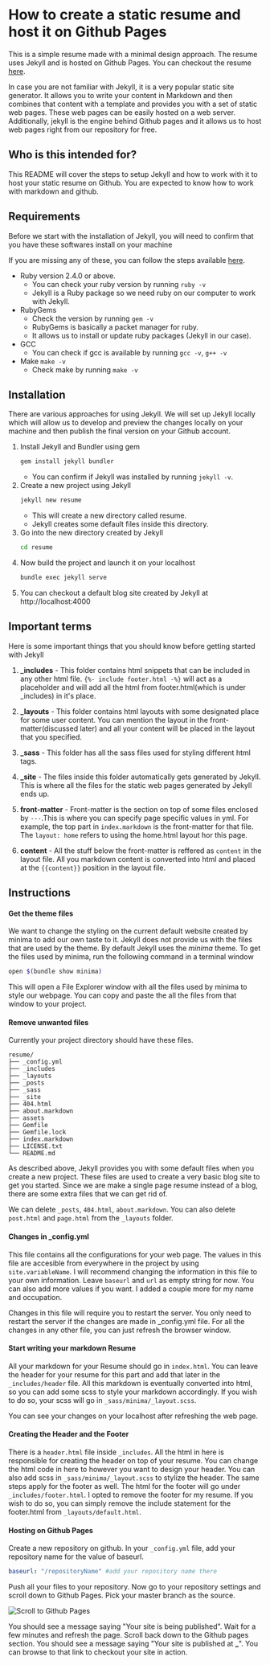 # How to create a static resume and host it on Github Pages

This is a simple resume made with a minimal design approach. The resume uses Jekyll and is hosted on Github Pages. You can checkout the resume [here](https://wahegurupal1912.github.io/resume/).

In case you are not familiar with Jekyll, it is a very popular static site generator. It allows you to write your content in Markdown and then combines that content with a template and provides you with a set of static web pages. These web pages can be easily hosted on a web server. Additionally, jekyll is the engine behind Github pages and it allows us to host web pages right from our repository for free.

## Who is this intended for?

This README will cover the steps to setup Jekyll and how to work with it to host your static resume on Github. You are expected to know how to work with markdown and github.

## Requirements

Before we start with the installation of Jekyll, you will need to confirm that you have these softwares install on your machine

If you are missing any of these, you can follow the steps available [here](https://jekyllrb.com/docs/installation/).

- Ruby version 2.4.0 or above.
  - You can check your ruby version by running `ruby -v`
  - Jekyll is a Ruby package so we need ruby on our computer to work with Jekyll.
- RubyGems
  - Check the version by running `gem -v`
  - RubyGems is basically a packet manager for ruby.
  - It allows us to install or update ruby packages (Jekyll in our case).
- GCC
  - You can check if gcc is available by running `gcc -v`, `g++ -v`
- Make `make -v`
  - Check make by running `make -v`

## Installation

There are various approaches for using Jekyll. We will set up Jekyll locally which will allow us to develop and preview the changes locally on your machine and then publish the final version on your Github account.

1. Install Jekyll and Bundler using gem
   ```bash
   gem install jekyll bundler
   ```
   - You can confirm if Jekyll was installed by running `jekyll -v`.
2. Create a new project using Jekyll
   ```bash
   jekyll new resume
   ```
   - This will create a new directory called resume.
   - Jekyll creates some default files inside this directory.
3. Go into the new directory created by Jekyll
   ```bash
   cd resume
   ```
4. Now build the project and launch it on your localhost
   ```bash
   bundle exec jekyll serve
   ```
5. You can checkout a default blog site created by Jekyll at http://localhost:4000

## Important terms

Here is some important things that you should know before getting started with Jekyll

1. **\_includes** - This folder contains html snippets that can be included in any other html file. `{%- include footer.html -%}` will act as a placeholder and will add all the html from footer.html(which is under \_includes) in it's place.

2. **\_layouts** - This folder contains html layouts with some designated place for some user content. You can mention the layout in the front-matter(discussed later) and all your content will be placed in the layout that you specified.

3. **\_sass** - This folder has all the sass files used for styling different html tags.

4. **\_site** - The files inside this folder automatically gets generated by Jekyll. This is where all the files for the static web pages generated by Jekyll ends up.

5. **front-matter** - Front-matter is the section on top of some files enclosed by `---`.This is where you can specify page specific values in yml. For example, the top part in `index.markdown` is the front-matter for that file. The `layout: home` refers to using the home.html layout hor this page.

6. **content** - All the stuff below the front-matter is reffered as `content` in the layout file. All you markdown content is converted into html and placed at the `{{content}}` position in the layout file.

## Instructions

#### Get the theme files

We want to change the styling on the current default website created by minima to add our own taste to it. Jekyll does not provide us with the files that are used by the theme. By default Jekyll uses the _minima_ theme. To get the files used by minima, run the following command in a terminal window

```bash
open $(bundle show minima)
```

This will open a File Explorer window with all the files used by minima to style our webpage. You can copy and paste the all the files from that window to your project.

#### Remove unwanted files

Currently your project directory should have these files.

```
resume/
├── _config.yml
├── _includes
├── _layouts
├── _posts
├── _sass
├── _site
├── 404.html
├── about.markdown
├── assets
├── Gemfile
├── Gemfile.lock
├── index.markdown
├── LICENSE.txt
└── README.md
```

As described above, Jekyll provides you with some default files when you create a new project. These files are used to create a very basic blog site to get you started. Since we are make a single page resume instead of a blog, there are some extra files that we can get rid of.

We can delete `_posts`, `404.html`, `about.markdown`. You can also delete `post.html` and `page.html` from the `_layouts` folder.

#### Changes in \_config.yml

This file contains all the configurations for your web page. The values in this file are accesible from everywhere in the project by using `site.variableName`.
I will recommend changing the information in this file to your own information. Leave `baseurl` and `url` as empty string for now. You can also add more values if you want. I added a couple more for my name and occupation.

Changes in this file will require you to restart the server. You only need to restart the server if the changes are made in \_config.yml file. For all the changes in any other file, you can just refresh the browser window.

#### Start writing your markdown Resume

All your markdown for your Resume should go in `index.html`. You can leave the header for your resume for this part and add that later in the `_includes/header` file. All this markdown is eventually converted into html, so you can add some scss to style your markdown accordingly. If you wish to do so, your scss will go in `_sass/minima/_layout.scss`.

You can see your changes on your localhost after refreshing the web page.

#### Creating the Header and the Footer

There is a `header.html` file inside `_includes`. All the html in here is responsible for creating the header on top of your resume. You can change the html code in here to however you want to design your header. You can also add scss in `_sass/minima/_layout.scss` to stylize the header. The same steps apply for the footer as well. The html for the footer will go under `_includes/footer.html`. I opted to remove the footer for my resume. If you wish to do so, you can simply remove the include statement for the footer.html from `_layouts/default.html`.

#### Hosting on Github Pages

Create a new repository on github. In your `_config.yml` file, add your repository name for the value of baseurl.

```yml
baseurl: "/repositoryName" #add your repository name there
```

Push all your files to your repository. Now go to your repository settings and scroll down to Github Pages. Pick your master branch as the source.

![Scroll to Github Pages](https://media.giphy.com/media/YmnOZY8qcabX6UeVri/giphy.gif)

You should see a message saying "Your site is being published". Wait for a few minutes and refresh the page. Scroll back down to the Github pages section. You should see a message saying "Your site is published at **\_**". You can browse to that link to checkout your site in action.
